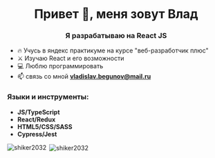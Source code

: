 <h1 align="center">Привет 👋, меня зовут Влад</h1>
<h3 align="center">Я разрабатываю на React JS</h3>

- 🔥 Учусь в яндекс практикуме на курсе "веб-разработчик плюс"
-  ⚔ Изучаю React и его возможности
- 💻 Люблю программировать
- 📫 связь со мной **vladislav.begunov@mail.ru**

<p align="left">
</p>

<h3 align="left">Языки и инструменты:</h3>

-  **JS/TypeScript**
-  **React/Redux**
-  **HTML5/CSS/SASS**
-  **Cypress/Jest**

<section>
<p><img align="left" src="https://github-readme-stats.vercel.app/api/top-langs?username=shiker2032&show_icons=true&locale=en&layout=compact" alt="shiker2032" /></p>
</section>

<section>
<p>&nbsp;<img align="center" src="https://github-readme-stats.vercel.app/api?username=shiker2032&show_icons=true&locale=en" alt="shiker2032" /></p>
</section>
